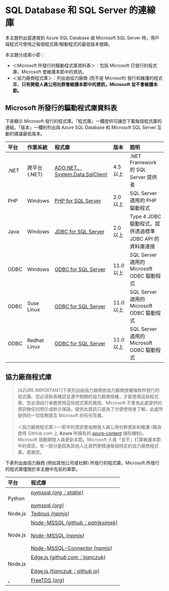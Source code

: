 <properties
	pageTitle="SQL Database 和 SQL Server 的連線庫"
	description="列出用戶端程式可用來連接到 Azure SQL Database 或 Microsoft SQL Server 之每個驅動程式的最低版本號碼。連結所提供的驅動程式版本資訊，是由社群 (而不是由 Microsoft) 所發行。"
	services="sql-database"
	documentationCenter=""
	authors="pehteh"
	manager="jeffreyg"
	editor="genemi"/>


<tags
	ms.service="sql-database"
	ms.workload="data-management" 
	ms.tgt_pltfrm="na"
	ms.devlang="na"
	ms.topic="article"
	ms.date="05/01/2015"
	ms.author="pehteh"/>


# SQL Database 和 SQL Server 的連線庫


本主題列出當連接到 Azure SQL Database 或 Microsoft SQL Server 時，用戶端程式可使用之每個程式庫/驅動程式的最低版本號碼。


本主題分成兩小節：


- ＜Microsoft 所發行的驅動程式庫資料表＞：包括 Microsoft 已發行的程式庫。Microsoft 會維護本節中的資訊。
- ＜協力廠商程式庫＞：列出由協力廠商 (而不是 Microsoft) 發行和維護的程式庫。**只有開發人員公用社群會維護本節中的資訊，Microsoft 並不會維護本節。**


## Microsoft 所發行的驅動程式庫資料表


下表顯示 Microsoft 發行的程式庫。「程式庫」一欄提供可讓您下載每個程式庫的連結。「版本」一欄則列出與 Azure SQL Database 和 Microsoft SQL Server 互動的建議最低版本。


| 平台 | 作業系統 | 程式庫 | 版本 | 說明 |
| :--- | :--- | :--- | :--- | :--- |
| .NET | 跨平台 (.NET) | [ADO.NET、System.Data.SqlClient](http://www.microsoft.com/download/details.aspx?id=30653) | 4.5 以上 | .NET Framework 的 SQL Server 提供者 |
| PHP | Windows | [PHP for SQL Server](http://www.microsoft.com/zh-tw/download/details.aspx?id=20098) | 2.0 以上 | SQL Server 適用的 PHP 驅動程式 |
| Java | Windows | [JDBC for SQL Server](https://www.microsoft.com/zh-tw/download/details.aspx?id=11774) | 2.0 以上 | Type 4 JDBC 驅動程式，提供透過標準 JDBC API 的資料庫連接 |
| ODBC | Windows | [ODBC for SQL Server](http://www.microsoft.com/zh-tw/download/details.aspx?id=36434) | 11.0 以上 | SQL Server 適用的 Microsoft ODBC 驅動程式 |
| ODBC | Suse Linux | [ODBC for SQL Server](http://www.microsoft.com/zh-tw/download/details.aspx?id=34687) | 11.0 以上 | SQL Server 適用的 Microsoft ODBC 驅動程式 |
| ODBC | Redhat Linux | [ODBC for SQL Server](http://www.microsoft.com/zh-tw/download/details.aspx?id=34687) | 11.0 以上 | SQL Server 適用的 Microsoft ODBC 驅動程式 |


## 協力廠商程式庫


> [AZURE.IMPORTANT]下表列出由協力廠商依協力廠商授權條款所發行的程式庫。您必須負責確認並遵守相關的協力廠商授權，才能使用這些程式庫。您必須自行承擔使用這些程式庫的風險。Microsoft 不會為此處提供的資訊做任何明示或默示保證，提供此資訊只是為了方便使用者了解。此處所提供的一切皆無隱含 Microsoft 的任何背書。<br/><br/>＜協力廠商程式庫＞一節中的資訊會由開發人員公用社群更新和維護 (藉由使用 GitHub.com 上 **Azure** 所擁有的 [azure-content](http://github.com/Azure/azure-content/) 儲存機制)。Microsoft 鼓勵開發人員更新本節。Microsoft 人員「並不」打算維護本節中的資訊，有一部分是因為其他人比我們更精通每個特定的協力廠商程式庫。感謝您。


下表列出由協力廠商 (例如其他公司或社群) 所發行的程式庫。Microsoft 所發行的程式庫僅限於本主題中先前的章節。


| 平台 | 程式庫 |
| :-- | :-- |
| Python | [pymssql *(org：stable)*](http://pymssql.org/en/stable/)<br/><br/>[pymssql *(org)*](http://pymssql.org/) |
| Node.js | [Tedious *(npmjs)*](http://www.npmjs.com/package/tedious) |
| Node.js | [Node-MSSQL *(github：patriksimek)*](https://github.com/patriksimek/node-mssql)<br/><br/>[Node-MSSQL *(npmjs)*](https://www.npmjs.com/package/node-mssql)<br/><br/>[Node-MSSQL-Connector *(npmjs)*](https://www.npmjs.com/package/node-mssql-connector) |
| Node.js | [Edge.js *(github com：tjanczuk)*](https://github.com/tjanczuk/edge)<br/><br/>[Edge.js *(tjanczuk：github io)*](http://tjanczuk.github.io/edge/) |
| 。 | [FreeTDS *(org)*](http://www.freetds.org/) |


<!--
https://en.wikipedia.org/wiki/Draft:Microsoft_SQL_Server_Libraries/Drivers
-->

<!---HONumber=58--> 
